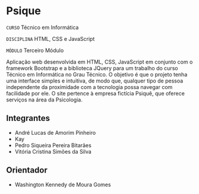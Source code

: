 # Psique

`CURSO` Técnico em Informática

`DISCIPLINA` HTML, CSS e JavaScript

`MÓDULO` Terceiro Módulo

Aplicação web desenvolvida em HTML, CSS, JavaScript em conjunto com o framework Bootstrap e a biblioteca JQuery para um trabalho do curso Técnico em Informática no Grau Técnico. O objetivo é que o projeto tenha uma interface simples e intuitiva, de modo que, qualquer tipo de pessoa independente da proximidade com a tecnologia possa navegar com facilidade por ele. O site pertence à empresa fictícia Psiquê, que oferece serviços na área da Psicologia.

## Integrantes

* André Lucas de Amorim Pinheiro
* Kay
* Pedro Siqueira Pereira Bitarães
* Vitória Cristina Simões da Silva

## Orientador

* Washington Kennedy de Moura Gomes
